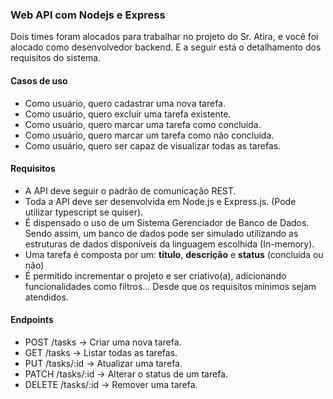 ### Web API com Nodejs e Express
Dois times foram alocados para trabalhar no projeto do Sr. Atira, e você foi alocado como desenvolvedor backend. E a seguir está o detalhamento dos requisitos do sistema.

#### Casos de uso
- Como usuário, quero cadastrar uma nova tarefa.
- Como usuário, quero excluir uma tarefa existente.
- Como usuário, quero marcar uma tarefa como concluída.
- Como usuário, quero marcar um tarefa como não concluída.
- Como usuário, quero ser capaz de visualizar todas as tarefas.

#### Requisitos
- A API deve seguir o padrão de comunicação REST.
- Toda a API deve ser desenvolvida em Node.js e Express.js. (Pode utilizar typescript se quiser).
- É dispensado o uso de um Sistema Gerenciador de Banco de Dados. Sendo assim, um banco de dados pode ser simulado utilizando as estruturas de dados disponíveis da linguagem escolhida (In-memory).
- Uma tarefa é composta por um: **título**, **descrição** e **status** (concluída ou não)
- É permitido incrementar o projeto e ser criativo(a), adicionando funcionalidades como filtros... Desde que os requisitos mínimos sejam atendidos.

#### Endpoints
- POST /tasks → Criar uma nova tarefa.
- GET /tasks → Listar todas as tarefas.
- PUT /tasks/:id → Atualizar uma tarefa.
- PATCH /tasks/:id → Alterar o status de um tarefa.
- DELETE /tasks/:id → Remover uma tarefa.
